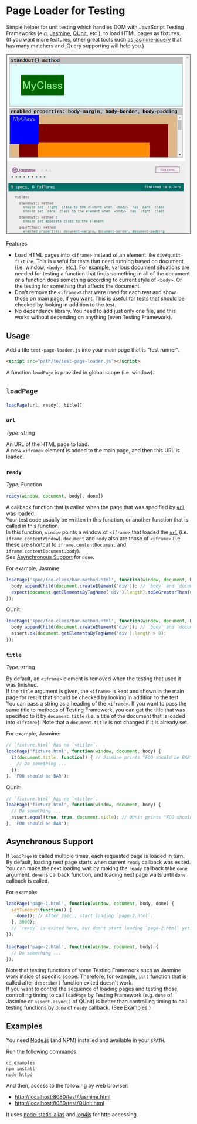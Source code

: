 # Page Loader for Testing

Simple helper for unit testing which handles DOM with JavaScript Testing Frameworks (e.g. [Jasmine](http://jasmine.github.io/), [QUnit](https://qunitjs.com/), etc.), to load HTML pages as fixtures.  
(If you want more features, other great tools such as [jasmine-jquery](https://github.com/velesin/jasmine-jquery) that has many matchers and jQuery supporting will help you.)

![ss-01](ss-01.png)

Features:

- Load HTML pages into `<iframe>` instead of an element like `div#qunit-fixture`. This is useful for tests that need running based on document (i.e. window, `<body>`, etc.). For example, various document situations are needed for testing a function that finds something in all of the document or a function does something according to current style of `<body>`. Or the testing for something that affects the document.
- Don't remove the `<iframe>`s that were used for each test and show those on main page, if you want. This is useful for tests that should be checked by looking in addition to the test.
- No dependency library. You need to add just only one file, and this works without depending on anything (even Testing Framework).

## Usage

Add a file `test-page-loader.js` into your main page that is "test runner".

```html
<script src="path/to/test-page-loader.js"></script>
```

A function `loadPage` is provided in global scope (i.e. window).

## `loadPage`

```js
loadPage(url, ready[, title])
```

### `url`

*Type:* string

An URL of the HTML page to load.  
A new `<iframe>` element is added to the main page, and then this URL is loaded.

### `ready`

*Type:* Function

```js
ready(window, document, body[, done])
```

A callback function that is called when the page that was specified by [`url`](#url) was loaded.  
Your test code usually be written in this function, or another function that is called in this function.  
In this function, `window` points a window of `<iframe>` that loaded the [`url`](#url) (i.e. `iframe.contentWindow`). `document` and `body` also are those of `<iframe>` (i.e. these are shortcut to `iframe.contentDocument` and `iframe.contentDocument.body`).  
See [Asynchronous Support](#asynchronous-support) for `done`.

For example, Jasmine:

```js
loadPage('spec/foo-class/bar-method.html', function(window, document, body) {
  body.appendChild(document.createElement('div')); // `body` and `document` in `<iframe>`
  expect(document.getElementsByTagName('div').length).toBeGreaterThan(0);
});
```

QUnit:

```js
loadPage('spec/foo-class/bar-method.html', function(window, document, body) {
  body.appendChild(document.createElement('div')); // `body` and `document` in `<iframe>`
  assert.ok(document.getElementsByTagName('div').length > 0);
});
```

### `title`

*Type:* string

By default, an `<iframe>` element is removed when the testing that used it was finished.  
If the `title` argument is given, the `<iframe>` is kept and shown in the main page for result that should be checked by looking in addition to the test.  
You can pass a string as a heading of the `<iframe>`. If you want to pass the same title to methods of Testing Framework, you can get the title that was specified to it by `document.title` (i.e. a title of the document that is loaded into `<iframe>`). Note that a `document.title` is not changed if it is already set.

For example, Jasmine:

```js
// `fixture.html` has no `<title>`.
loadPage('fixture.html', function(window, document, body) {
  it(document.title, function() { // Jasmine prints "FOO should be BAR" in result list.
    // Do something ...
  });
}, 'FOO should be BAR');
```

QUnit:

```js
// `fixture.html` has no `<title>`.
loadPage('fixture.html', function(window, document, body) {
  // Do something ...
  assert.equal(true, true, document.title); // QUnit prints "FOO should be BAR" in result list.
}, 'FOO should be BAR');
```

## Asynchronous Support

If `loadPage` is called multiple times, each requested page is loaded in turn.  
By default, loading next page starts when current `ready` callback was exited. You can make the next loading wait by making the `ready` callback take `done` argument. `done` is callback function, and loading next page waits until `done` callback is called.

For example:

```js
loadPage('page-1.html', function(window, document, body, done) {
  setTimeout(function() {
    done(); // After 3sec., start loading `page-2.html`.
  }, 3000);
  // `ready` is exited here, but don't start loading `page-2.html` yet.
});

loadPage('page-2.html', function(window, document, body) {
  // Do something ...
});
```

Note that testing functions of some Testing Framework such as Jasmine work inside of specific scope. Therefore, for example, `it()` function that is called after `describe()` function exited doesn't work.  
If you want to control the sequence of loading pages and testing those, controlling timing to call `loadPage` by Testing Framework (e.g. `done` of Jasmine or `assert.async()` of QUnit) is better than controlling timing to call testing functions by `done` of `ready` callback. (See [Examples](#examples).)

## Examples

You need [Node.js](https://nodejs.org/) (and NPM) installed and available in your `$PATH`.

Run the following commands:

```
cd examples
npm install
node httpd
```

And then, access to the following by web browser:

- [http://localhost:8080/test/Jasmine.html](http://localhost:8080/test/Jasmine.html)
- [http://localhost:8080/test/QUnit.html](http://localhost:8080/test/QUnit.html)

It uses [node-static-alias](https://github.com/anseki/node-static-alias) and [log4js](https://github.com/nomiddlename/log4js-node) for http accessing.
